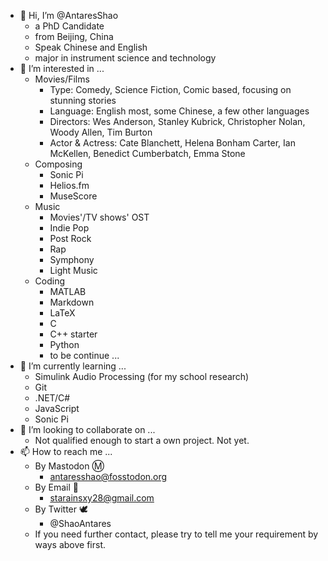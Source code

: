 - 👋 Hi, I’m @AntaresShao
  - a PhD Candidate
  - from Beijing, China
  - Speak Chinese and English
  - major in instrument science and technology
- 👀 I’m interested in ...
  - Movies/Films
    - Type: Comedy, Science Fiction, Comic based, focusing on stunning stories 
    - Language: English most, some Chinese, a few other languages
    - Directors: Wes Anderson, Stanley Kubrick, Christopher Nolan, Woody Allen, Tim Burton
    - Actor & Actress: Cate Blanchett, Helena Bonham Carter, Ian McKellen, Benedict Cumberbatch, Emma Stone
  - Composing
    - Sonic Pi
    - Helios.fm
    - MuseScore
  - Music
    - Movies'/TV shows' OST
    - Indie Pop
    - Post Rock
    - Rap
    - Symphony
    - Light Music
  - Coding
    - MATLAB
    - Markdown
    - LaTeX
    - C
    - C++ starter
    - Python
    - to be continue ...
- 🌱 I’m currently learning ...
  - Simulink Audio Processing (for my school research)
  - Git
  - .NET/C#
  - JavaScript
  - Sonic Pi
- 💞️ I’m looking to collaborate on ...
  - Not qualified enough to start a own project. Not yet.
- 📫 How to reach me ...
  - By Mastodon Ⓜ️
    - antaresshao@fosstodon.org
  - By Email 📮
    - starainsxy28@gmail.com
  - By Twitter 🕊️
    - @ShaoAntares  
  - If you need further contact, please try to tell me your requirement by ways above first. 

<!---
AntaresShao/AntaresShao is a ✨ special ✨ repository because its `README.md` (this file) appears on your GitHub profile.
You can click the Preview link to take a look at your changes.
--->

